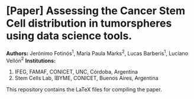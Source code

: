 # [Paper] Assessing the Cancer Stem Cell distribution in tumorspheres using data science tools.

**Authors:** Jerónimo Fotinós$^1$, María Paula Marks$^2$, Lucas Barberis$^1$, Luciano Vellón$^2$
**Institutions:**
1. IFEG, FAMAF, CONICET, UNC, Córdoba, Argentina
2. Stem Cells Lab, IBYME, CONICET, Buenos Aires, Argentina

This repository contains the LaTeX files for compiling the paper.